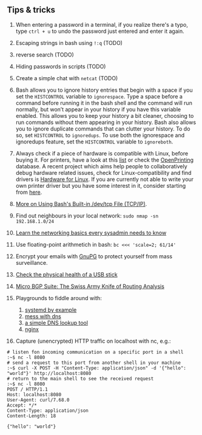 ## Tips & tricks

1. When entering a password in a terminal, if you realize there's a typo, type `ctrl + u` to undo the password just entered and enter it again.

2. Escaping strings in bash using `!:q` (TODO)

3. reverse search (TODO)

4. Hiding passwords in scripts (TODO)

5. Create a simple chat with `netcat` (TODO)

6. Bash allows you to ignore history entries that begin with a space if you set the `HISTCONTROL` variable to `ignorespace`. Type a space before a command before running it in the bash shell and the command will run normally, but won’t appear in your history if you have this variable enabled. This allows you to keep your history a bit cleaner, choosing to run commands without them appearing in your history. Bash also allows you to ignore duplicate commands that can clutter your history. To do so, set `HISTCONTROL` to `ignoredups`. To use both the ignorespace and ignoredups feature, set the `HISTCONTROL` variable to `ignoreboth`.

7. Always check if a piece of hardware is compatible with Linux, before buying it. For printers, have a look at this [list](https://haydenjames.io/finding-linux-compatible-printers/) or check the [OpenPrinting](https://www.openprinting.org/printers/) database. A recent project which aims  help people to collaboratively debug hardware related issues, check for Linux-compatibility and find drivers is [Hardware for Linux](https://linux-hardware.org/). If you are currently not able to write your own printer driver but you have some interest in it, consider starting from [here](https://openprinting.github.io/documentation/02-designing-printer-drivers).

8. [More on Using Bash's Built-in /dev/tcp File (TCP/IP)](https://www.linuxjournal.com/content/more-using-bashs-built-devtcp-file-tcpip).

9.  Find out neighbours in your local network: `sudo nmap -sn 192.168.1.0/24`

10. [Learn the networking basics every sysadmin needs to know](https://www.redhat.com/sysadmin/sysadmin-essentials-networking-basics)

11. Use floating-point arithmetich in bash: `bc <<< 'scale=2; 61/14'`

12. Encrypt your emails with [GnuPG](https://emailselfdefense.fsf.org/en/) to protect yourself from mass surveillance.

13. [Check the physical health of a USB stick](https://www.cyberciti.biz/faq/linux-check-the-physical-health-of-a-usb-stick-flash-drive/)

14. [Micro BGP Suite: The Swiss Army Knife of Routing Analysis](https://labs.ripe.net/author/lorenzo_cogotti/micro-bgp-suite-the-swiss-army-knife-of-routing-analysis/)

15. Playgrounds to fiddle around with:
    1.  [systemd by example](https://systemd-by-example.com/)
    2.  [mess with dns](https://messwithdns.net/)
    3.  [a simple DNS lookup tool](https://dns-lookup.jvns.ca/)
    4.  [nginx](https://nginx-playground.wizardzines.com/)

16. Capture (unencrypted) HTTP traffic on localhost with nc, e.g.:
```
# listen fon incoming communication on a specific port in a shell
:~$ nc -l 8080
# send a request to this port from another shell in your machine
:~$ curl -X POST -H "Content-Type: application/json" -d '{"hello": "world"}' http://localhost:8080
# return to the main shell to see the received request
:~$ nc -l 8080
POST / HTTP/1.1
Host: localhost:8080
User-Agent: curl/7.68.0
Accept: */*
Content-Type: application/json
Content-Length: 18

{"hello": "world"}
```
